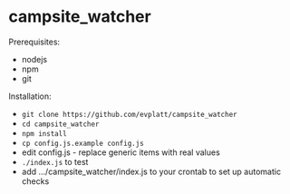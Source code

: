 # campsite_watcher

Prerequisites:
  * nodejs
  * npm
  * git

Installation:
  * `git clone https://github.com/evplatt/campsite_watcher`
  * `cd campsite_watcher`
  * `npm install`
  * `cp config.js.example config.js`
  * edit config.js - replace generic items with real values
  * `./index.js` to test
  * add .../campsite_watcher/index.js to your crontab to set up automatic checks
